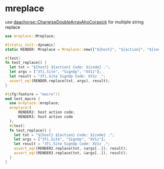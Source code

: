 [‼️]: ✏️README.mdt

# mreplace

use [daachorse::CharwiseDoubleArrayAhoCorasick](https://github.com/daac-tools/daachorse) for multiple string replace

```rust
use mreplace::Mreplace;

#[static_init::dynamic]
static RENDER: Mreplace = Mreplace::new(["${host}", "${action}", "${code}"]).unwrap();

#[test]
fn test_replace() {
  let txt = "${host} ${action} Code: ${code} .";
  let args = ["3Ti.Site", "SignUp", "XV1z"];
  let result = "3Ti.Site SignUp Code: XV1z .";
  assert_eq!(RENDER.replace(txt, args), result);
}

#[cfg(feature = "macro")]
mod test_macro {
  use mreplace::mreplace;
  mreplace!(
      RENDER2: host action code;
      RENDER3: host action code
  );
  #[test]
  fn test_replace() {
    let txt = "${host} ${action} Code: ${code} .";
    let args = ["3Ti.Site", "SignUp", "XV1z"];
    let result = "3Ti.Site SignUp Code: XV1z .";
    assert_eq!(RENDER2.replace(txt, &args[..]), result);
    assert_eq!(RENDER3.replace(txt, &args[..]), result);
  }
}
```
